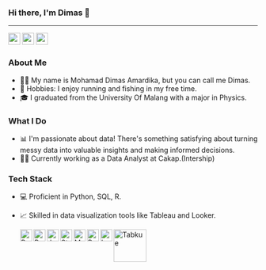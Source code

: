 ### Hi there, I'm Dimas 👋
------
[<img src="https://img.icons8.com/color/48/000000/linkedin.png" width="24">](https://www.linkedin.com/in/mohamaddimasamardika/)
[<img src="https://img.icons8.com/fluent/48/000000/instagram-new.png" width="24">](https://www.instagram.com/dimsdika12/)
[<img src="https://img.icons8.com/color/48/000000/gmail-new.png" width="24">](mailto:dimasamardika24@gmail.com)

### About Me

- 👨‍💻 My name is Mohamad Dimas Amardika, but you can call me Dimas.
- 🎣 Hobbies: I enjoy running and fishing in my free time.
- 🎓 I graduated from the University Of Malang with a major in Physics.

### What I Do

- 📊 I'm passionate about data! There's something satisfying about turning messy data into valuable insights and making informed decisions.
- 🧑‍💼 Currently working as a Data Analyst at Cakap.(Intership)

### Tech Stack
- 💻 Proficient in Python, SQL, R.
- 📈 Skilled in data visualization tools like Tableau and Looker.

  <a href="https://www.python.org/">
  <img align="left" alt="Python" width="24px" src="https://img.icons8.com/color/48/000000/python.png"/>
  <a href="https://pandas.pydata.org/">
  <img align="left" alt="Pandas" width="24px" src="https://upload.wikimedia.org/wikipedia/commons/thumb/2/22/Pandas_mark.svg/600px-Pandas_mark.svg.png"/>
  <a href="https://jupyter.org/">
  <img align="left" alt="Jupiter" width="24px" src="https://jupyter.org/assets/homepage/main-logo.svg"/>
  <a href="https://streamlit.io/">
  <img align="left" alt="Streamlit" width="24px" src="https://streamlit.io/favicon.svg"/>
  <a href="https://www.mysql.com/">
  <img align="left" alt="MySQL" width="24px" src="https://labs.mysql.com/common/logos/mysql-logo.svg?v2"/>
  <a href="https://www.rstudio.com/categories/rstudio-ide/">
  <img align="left" alt="Rstudio" width="24px" src="https://www.r-project.org/Rlogo.png"/>
  <a href="https://lookerstudio.google.com/">
  <img align="left" alt="Looker" width="24px" src="https://ssl.gstatic.com/datastudio/latest/static_images/pngs/favicon_looker_studio.png"/>
  <a href="https://www.tableau.com/">
  <img align="left" alt="Tabkue" width="66px" src="https://upload.wikimedia.org/wikipedia/commons/4/4b/Tableau_Logo.png"/>
    













